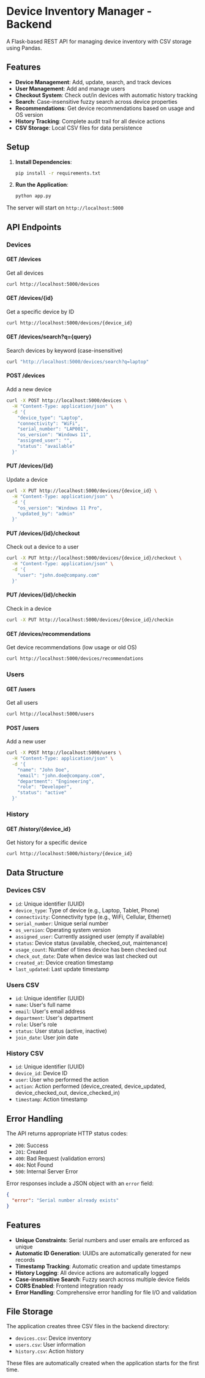 # Device Inventory Manager - Backend

A Flask-based REST API for managing device inventory with CSV storage using Pandas.

## Features

- **Device Management**: Add, update, search, and track devices
- **User Management**: Add and manage users
- **Checkout System**: Check out/in devices with automatic history tracking
- **Search**: Case-insensitive fuzzy search across device properties
- **Recommendations**: Get device recommendations based on usage and OS version
- **History Tracking**: Complete audit trail for all device actions
- **CSV Storage**: Local CSV files for data persistence

## Setup

1. **Install Dependencies**:
   ```bash
   pip install -r requirements.txt
   ```

2. **Run the Application**:
   ```bash
   python app.py
   ```

The server will start on `http://localhost:5000`

## API Endpoints

### Devices

#### GET /devices
Get all devices
```bash
curl http://localhost:5000/devices
```

#### GET /devices/{id}
Get a specific device by ID
```bash
curl http://localhost:5000/devices/{device_id}
```

#### GET /devices/search?q={query}
Search devices by keyword (case-insensitive)
```bash
curl "http://localhost:5000/devices/search?q=laptop"
```

#### POST /devices
Add a new device
```bash
curl -X POST http://localhost:5000/devices \
  -H "Content-Type: application/json" \
  -d '{
    "device_type": "Laptop",
    "connectivity": "WiFi",
    "serial_number": "LAP001",
    "os_version": "Windows 11",
    "assigned_user": "",
    "status": "available"
  }'
```

#### PUT /devices/{id}
Update a device
```bash
curl -X PUT http://localhost:5000/devices/{device_id} \
  -H "Content-Type: application/json" \
  -d '{
    "os_version": "Windows 11 Pro",
    "updated_by": "admin"
  }'
```

#### PUT /devices/{id}/checkout
Check out a device to a user
```bash
curl -X PUT http://localhost:5000/devices/{device_id}/checkout \
  -H "Content-Type: application/json" \
  -d '{
    "user": "john.doe@company.com"
  }'
```

#### PUT /devices/{id}/checkin
Check in a device
```bash
curl -X PUT http://localhost:5000/devices/{device_id}/checkin
```

#### GET /devices/recommendations
Get device recommendations (low usage or old OS)
```bash
curl http://localhost:5000/devices/recommendations
```

### Users

#### GET /users
Get all users
```bash
curl http://localhost:5000/users
```

#### POST /users
Add a new user
```bash
curl -X POST http://localhost:5000/users \
  -H "Content-Type: application/json" \
  -d '{
    "name": "John Doe",
    "email": "john.doe@company.com",
    "department": "Engineering",
    "role": "Developer",
    "status": "active"
  }'
```

### History

#### GET /history/{device_id}
Get history for a specific device
```bash
curl http://localhost:5000/history/{device_id}
```

## Data Structure

### Devices CSV
- `id`: Unique identifier (UUID)
- `device_type`: Type of device (e.g., Laptop, Tablet, Phone)
- `connectivity`: Connectivity type (e.g., WiFi, Cellular, Ethernet)
- `serial_number`: Unique serial number
- `os_version`: Operating system version
- `assigned_user`: Currently assigned user (empty if available)
- `status`: Device status (available, checked_out, maintenance)
- `usage_count`: Number of times device has been checked out
- `check_out_date`: Date when device was last checked out
- `created_at`: Device creation timestamp
- `last_updated`: Last update timestamp

### Users CSV
- `id`: Unique identifier (UUID)
- `name`: User's full name
- `email`: User's email address
- `department`: User's department
- `role`: User's role
- `status`: User status (active, inactive)
- `join_date`: User join date

### History CSV
- `id`: Unique identifier (UUID)
- `device_id`: Device ID
- `user`: User who performed the action
- `action`: Action performed (device_created, device_updated, device_checked_out, device_checked_in)
- `timestamp`: Action timestamp

## Error Handling

The API returns appropriate HTTP status codes:
- `200`: Success
- `201`: Created
- `400`: Bad Request (validation errors)
- `404`: Not Found
- `500`: Internal Server Error

Error responses include a JSON object with an `error` field:
```json
{
  "error": "Serial number already exists"
}
```

## Features

- **Unique Constraints**: Serial numbers and user emails are enforced as unique
- **Automatic ID Generation**: UUIDs are automatically generated for new records
- **Timestamp Tracking**: Automatic creation and update timestamps
- **History Logging**: All device actions are automatically logged
- **Case-insensitive Search**: Fuzzy search across multiple device fields
- **CORS Enabled**: Frontend integration ready
- **Error Handling**: Comprehensive error handling for file I/O and validation

## File Storage

The application creates three CSV files in the backend directory:
- `devices.csv`: Device inventory
- `users.csv`: User information
- `history.csv`: Action history

These files are automatically created when the application starts for the first time. 